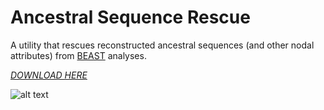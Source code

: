 # Ancestral Sequence Rescue

A utility that rescues reconstructed ancestral sequences (and other nodal attributes) from [BEAST](http://beast.bio.ed.ac.uk/) analyses.

[*DOWNLOAD HERE*](http://github.com/armanbilge/AncestralSequenceRescue/releases)

![alt text](http://photos-3.dropbox.com/t/0/AAB7em6PBmegCxNmL6coXOwGyMFWIY7EBMIoQU8usPG0WQ/12/37663791/png/1024x768/3/1373194800/0/2/asr.png/gyFPvVCJ5QYCLFWFmzS50ygC1QOAlfz8dQzLFxGvqq8 "ASR Screenshot")
